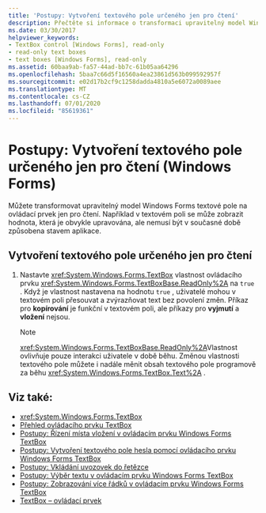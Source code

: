 ```yaml
---
title: 'Postupy: Vytvoření textového pole určeného jen pro čtení'
description: Přečtěte si informace o transformaci upravitelný model Windows Forms textového pole do textového pole model Windows Forms jen pro čtení.
ms.date: 03/30/2017
helpviewer_keywords:
- TextBox control [Windows Forms], read-only
- read-only text boxes
- text boxes [Windows Forms], read-only
ms.assetid: 60baa9ab-fa57-44ad-bb7c-61b05aa64296
ms.openlocfilehash: 5baa7c66d5f16560a4ea23861d563b099592957f
ms.sourcegitcommit: e02d17b2cf9c1258dadda4810a5e6072a0089aee
ms.translationtype: MT
ms.contentlocale: cs-CZ
ms.lasthandoff: 07/01/2020
ms.locfileid: "85619361"
---
```

# <a name="how-to-create-a-read-only-text-box-windows-forms"></a>Postupy: Vytvoření textového pole určeného jen pro čtení (Windows Forms)

Můžete transformovat upravitelný model Windows Forms textové pole na ovládací prvek jen pro čtení. Například v textovém poli se může zobrazit hodnota, která je obvykle upravována, ale nemusí být v současné době způsobena stavem aplikace.

## <a name="to-create-a-read-only-text-box"></a>Vytvoření textového pole určeného jen pro čtení

1. Nastavte <xref:System.Windows.Forms.TextBox> vlastnost ovládacího prvku <xref:System.Windows.Forms.TextBoxBase.ReadOnly%2A> na `true` . Když je vlastnost nastavena na hodnotu `true` , uživatelé mohou v textovém poli přesouvat a zvýrazňovat text bez povolení změn. Příkaz pro **kopírování** je funkční v textovém poli, ale příkazy pro **vyjmutí** a **vložení** nejsou.

    > [!NOTE]
    > <xref:System.Windows.Forms.TextBoxBase.ReadOnly%2A>Vlastnost ovlivňuje pouze interakci uživatele v době běhu. Změnou vlastnosti textového pole můžete i nadále měnit obsah textového pole programově za běhu <xref:System.Windows.Forms.TextBox.Text%2A> .

## <a name="see-also"></a>Viz také:

- <xref:System.Windows.Forms.TextBox>
- [Přehled ovládacího prvku TextBox](textbox-control-overview-windows-forms.md)
- [Postupy: Řízení místa vložení v ovládacím prvku Windows Forms TextBox](how-to-control-the-insertion-point-in-a-windows-forms-textbox-control.md)
- [Postupy: Vytvoření textového pole hesla pomocí ovládacího prvku Windows Forms TextBox](how-to-create-a-password-text-box-with-the-windows-forms-textbox-control.md)
- [Postupy: Vkládání uvozovek do řetězce](how-to-put-quotation-marks-in-a-string-windows-forms.md)
- [Postupy: Výběr textu v ovládacím prvku Windows Forms TextBox](how-to-select-text-in-the-windows-forms-textbox-control.md)
- [Postupy: Zobrazování více řádků v ovládacím prvku Windows Forms TextBox](how-to-view-multiple-lines-in-the-windows-forms-textbox-control.md)
- [TextBox – ovládací prvek](textbox-control-windows-forms.md)
